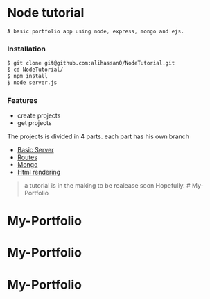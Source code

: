 # Node tutorial 
    A basic portfolio app using node, express, mongo and ejs.

### Installation
```bash
$ git clone git@github.com:alihassan0/NodeTutorial.git
$ cd NodeTutorial/
$ npm install 
$ node server.js
```

### Features 
- create projects
- get projects

The projects is divided in 4 parts. each part has his own branch
- [Basic Server](https://github.com/alihassan0/NodeTutorial/tree/part1)
- [Routes](https://github.com/alihassan0/NodeTutorial/tree/part2)
- [Mongo](https://github.com/alihassan0/NodeTutorial/tree/part3)
- [Html rendering](https://github.com/alihassan0/NodeTutorial/tree/part4)

> a tutorial is in the making to be realease soon Hopefully.  # My-Portfolio
# My-Portfolio
# My-Portfolio
# My-Portfolio
